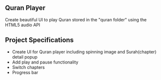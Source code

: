 ## Quran Player

Create beautiful UI to play Quran stored in the "quran folder" using the HTML5 audio API

## Project Specifications

- Create UI for Quran player including spinning image and Surah(chapter) detail popup
- Add play and pause functionality
- Switch chapters
- Progress bar
